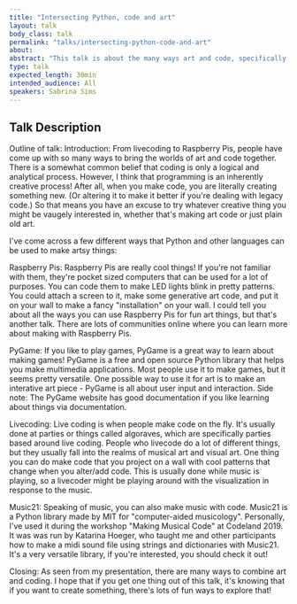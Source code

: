 ```yaml
---
title: "Intersecting Python, code and art"
layout: talk
body_class: talk
permalink: "talks/intersecting-python-code-and-art"
about: 
abstract: "This talk is about the many ways art and code, specifically Python code, can come together. People can learn from this talk how they can experiment with being artistically creative while they do code-y things."
type: talk
expected_length: 30min
intended_audience: All
speakers: Sabrina Sims
---
```


## Talk Description
Outline of talk:
Introduction: From livecoding to Raspberry Pis, people have come up with so many ways to bring the worlds of art and code together. There is  a somewhat common belief that coding is only a logical and analytical process. However, I think that programming is an inherently creative process! After all, when you make code, you are literally creating something new. (Or altering it to make it better if you're dealing with legacy code.) So that means you have an excuse to try whatever creative thing you might be vaugely interested in, whether that's making art code or just plain old art.

I've come across a few different ways that Python and other languages can be used to make artsy things:

Raspberry Pis: Raspberry Pis are really cool things! If you're not familiar with them, they're pocket sized computers that can be used for a lot of purposes. You can code them to make LED lights blink in pretty patterns. You could attach a screen to it, make some generative art code, and put it on your wall to make a fancy "installation" on your wall. I could tell you about all the ways you can use Raspberry Pis for fun art things, but that's another talk. There are lots of communities online where you can learn more about making with Raspberry Pis.

PyGame: If you like to play games, PyGame is a great way to learn about making games! PyGame is a free and open source Python library that helps you make multimedia applications. Most people use it to make games, but it seems pretty versatile. One possible way to use it for art is to make an interative art piece - PyGame is all about user input and interaction. Side note: The PyGame website has good documentation if you like learning about things via documentation.

Livecoding: Live coding is when people make code on the fly. It's usually done at parties or things called algoraves, which are specifically parties based around live coding. People who livecode do a lot of different things, but they usually fall into the realms of musical art and visual art. One thing you can do make code that you project on a wall with cool patterns that change when you alter/add code. This is usually done while music is playing, so a livecoder might be playing around with the visualization in response to the music. 

Music21: Speaking of music, you can also make music with code. Music21 is a Python library made by MIT for "computer-aided musicology". Personally, I've used it during the workshop "Making Musical Code" at Codeland 2019. It was was run by Katarina Hoeger, who taught me and other participants how to make a midi sound file using strings and dictionaries with Music21. It's a very versatile library, if you're interested, you should check it out!

Closing: 
As seen from my presentation, there are many ways to combine art and coding. I hope that if you get one thing out of this talk, it's knowing that if you want to create something, there's lots of fun ways to explore that!
    